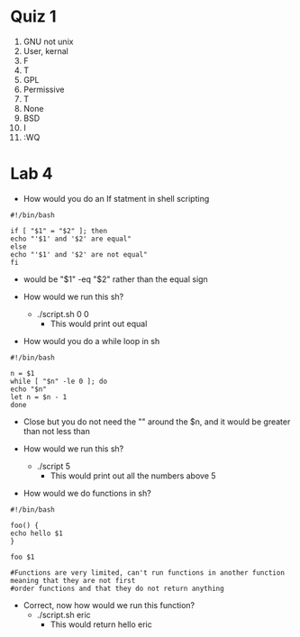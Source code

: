 # Quiz 1
1) GNU not unix
2) User, kernal
3) F
4) T
5) GPL
6) Permissive
7) T
8) None
9) BSD
10) I
11) :WQ

# Lab 4
* How would you do an If statment in shell scripting

```
#!/bin/bash

if [ "$1" = "$2" ]; then
echo "'$1' and '$2' are equal"
else
echo "'$1' and '$2' are not equal"
fi
```
* would be "$1" -eq "$2" rather than the equal sign
* How would we run this sh?
  * ./script.sh 0 0
    * This would print out equal

* How would you do a while loop in sh
```
#!/bin/bash

n = $1
while [ "$n" -le 0 ]; do
echo "$n"
let n = $n - 1
done
```
* Close but you do not need the "" around the $n, and it would be greater than not less than
* How would we run this sh?
  * ./script 5
    * This would print out all the numbers above 5

* How would we do functions in sh?
```
#!/bin/bash

foo() {
echo hello $1
}

foo $1

#Functions are very limited, can't run functions in another function meaning that they are not first
#order functions and that they do not return anything
```
* Correct, now how would we run this function?
  * ./script.sh eric
    * This would return hello eric
  


